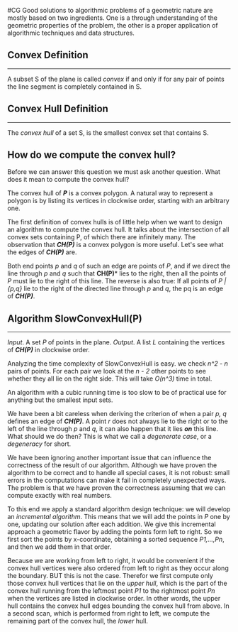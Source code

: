 #CG
Good solutions to algorithmic problems of a geometric nature are mostly based on two ingredients.
One is a through understanding of the geometric properties of the problem, the other is a proper application of algorithmic techniques and data structures.

## Convex Definition
---------------------------------
A subset S of the plane is called *convex* if and only if for any pair of points the line segment is completely contained in S.

## Convex Hull Definition
---------------------------------
The *convex hull* of a set S, is the smallest convex set that contains S.


## How do we compute the convex hull?
Before we can answer this question we must ask another question.
What does it mean to compute the convex hull?

The convex hull of ***P*** is a convex polygon.
A natural way to represent a polygon is by listing its vertices in clockwise order, starting with an arbitrary one.

The first definition of convex hulls is of little help when we want to design an algorithm to compute the convex hull. 
It talks about the intersection of all convex sets containing P, of which there are infinitely many.
The observation that ***CH(P)*** is a convex polygon is more useful.
Let's see what the edges of ***CH(P)*** are.

Both end points *p* and *q* of such an edge are points of *P*, and if we direct the line through *p* and *q* such that **CH(P)*** lies to the right, then all the points of *P* must lie to the right of this line.
The reverse is also true: If all points of *P | {p,q}* lie to the right of the directed line through *p* and *q*, the pq is an edge of ***CH(P)***.


## Algorithm SlowConvexHull(P)
------
*Input*. A set *P* of points in the plane.
*Output*. A list *L* containing the vertices of ***CH(P)*** in clockwise order.

Analyzing the time complexity of SlowConvexHull is easy.
we check *n^2 - n* pairs of points. For each pair we look at the *n - 2* other points to see whether they all lie on the right side.
This will take *O(n^3)* time in total.

An algorithm with a cubic running time is too slow to be of practical use for anything but the smallest input sets.

We have been a bit careless when deriving the criterion of when a pair *p, q* defines an edge of ***CH(P)***.
A point *r* does not always lie to the right or to the left of the line through *p* and *q*, it can also happen that it lies ***on*** this line.
What should we do then?
This is what we call a *degenerate case*, or a *degeneracy* for short.

We have been ignoring another important issue that can influence the correctness of the result of our algorithm.
Although we have proven the algorithm to be correct and to handle all special cases, it is not robust: small errors in the computations can make it fail in completely unexpected ways. 
The problem is that we have proven the correctness assuming that we can compute exactly with real numbers.

To this end we apply a standard algorithm design technique: we will develop an *incremental algorithm*. This means that we will add the points in *P* one by one, updating our solution after each addition.
We give this incremental approach a geometric flavor by adding the points form left to right.
So we first sort the points by x-coordinate, obtaining a sorted sequence *P1,...,Pn*, and then we add them in that order.

Because we are working from left to right, it would be convenient if the convex hull vertices were also ordered from left to right as they occur along the boundary. BUT this is not the case.
Therefor we first compute only those convex hull vertices that lie on the *upper hull*, which is the part of the convex hull running from the leftmost point *P1* to the rightmost point *Pn* when the vertices are listed in clockwise order.
In other words, the upper hull contains the convex hull edges bounding the convex hull from above.
In a second scan, which is performed from right to left, we compute the remaining part of the convex hull, the *lower* hull.